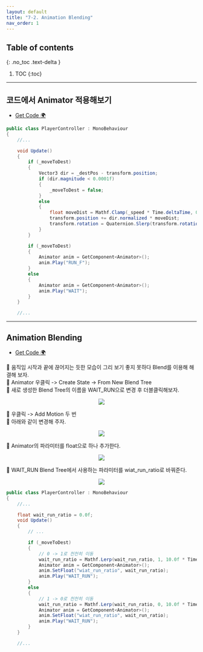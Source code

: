 ```yaml
---
layout: default
title: "7-2. Animation Blending"
nav_order: 1
---
```


## Table of contents
{: .no_toc .text-delta }

1. TOC
{:toc}

---

## 코드에서 Animator 적용해보기

* [Get Code 🌍](https://github.com/EasyCoding-7/unity_tutorials/tree/7.2.1)

```csharp
public class PlayerController : MonoBehaviour
{
    //...

	void Update()
	{
		if (_moveToDest)
		{
			Vector3 dir = _destPos - transform.position;
			if (dir.magnitude < 0.0001f)
			{
				_moveToDest = false;
			}
			else
			{
				float moveDist = Mathf.Clamp(_speed * Time.deltaTime, 0, dir.magnitude);
				transform.position += dir.normalized * moveDist;
				transform.rotation = Quaternion.Slerp(transform.rotation, Quaternion.LookRotation(dir), 20 * Time.deltaTime);
			}
		}

		if (_moveToDest)
		{
			Animator anim = GetComponent<Animator>();
			anim.Play("RUN_F");
		}
        else
        {
			Animator anim = GetComponent<Animator>();
			anim.Play("WAIT");
        }
	}

    //...
```

---

## Animation Blending

* [Get Code 🌍](https://github.com/EasyCoding-7/unity_tutorials/tree/7.2)

🦐 움직임 시작과 끝에 끊어지는 듯한 모습이 그리 보기 좋지 못하다 Blend를 이용해 해결해 보자.<br>
🦐 Animator 우클릭 -> Create State -> From New Blend Tree<br>
🦐 새로 생성한 Blend Tree의 이름을 WAIT_RUN으로 변경 후 더블클릭해보자.

<p align="center">
  <img src="https://taehyungs-programming-blog.github.io/blog/assets/images/csharp/unity/unity-7-2-1.png"/>
</p>

🦐 우클릭 -> Add Motion 두 번<br>
🦐 아래와 같이 변경해 주자.

<p align="center">
  <img src="https://taehyungs-programming-blog.github.io/blog/assets/images/csharp/unity/unity-7-2-2.png"/>
</p>

🦐 Animator의 파라미터를 float으로 하나 추가한다.

<p align="center">
  <img src="https://taehyungs-programming-blog.github.io/blog/assets/images/csharp/unity/unity-7-2-3.png"/>
</p>

🦐 WAIT_RUN Blend Tree에서 사용하는 파라미터를 wiat_run_ratio로 바꿔준다.

<p align="center">
  <img src="https://taehyungs-programming-blog.github.io/blog/assets/images/csharp/unity/unity-7-2-4.png"/>
</p>

```csharp
public class PlayerController : MonoBehaviour
{
    //...

	float wait_run_ratio = 0.0f;
	void Update()
	{
		// ...

		if (_moveToDest)
		{
			// 0 -> 1로 천천히 이동
			wait_run_ratio = Mathf.Lerp(wait_run_ratio, 1, 10.0f * Time.deltaTime);
			Animator anim = GetComponent<Animator>();
			anim.SetFloat("wiat_run_ratio", wait_run_ratio);
			anim.Play("WAIT_RUN");
		}
        else
        {
			// 1 -> 0로 천천히 이동
			wait_run_ratio = Mathf.Lerp(wait_run_ratio, 0, 10.0f * Time.deltaTime);
			Animator anim = GetComponent<Animator>();
			anim.SetFloat("wiat_run_ratio", wait_run_ratio);
			anim.Play("WAIT_RUN");
		}
	}

    //...
```

